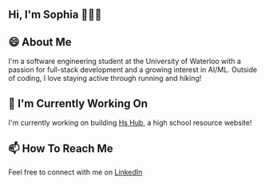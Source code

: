 ## Hi, I'm Sophia 👩‍💻👋


## 😄 About Me
I'm a software engineering student at the University of Waterloo with a passion for full-stack development and a growing interest in AI/ML.  Outside of coding, I love staying active through running and hiking!


## 🔭 I'm Currently Working On
I'm currently working on building [Hs Hub](https://github.com/sophian098/hs_hub), a high school resource website! 


## 📫 How To Reach Me
Feel free to connect with me on [LinkedIn](https://linkedin.com/in/sophianguyen01)

<!--
**sophian098/sophian098** is a ✨ _special_ ✨ repository because its `README.md` (this file) appears on your GitHub profile.

Here are some ideas to get you started:

- 🔭 I’m currently working on ...
- 🌱 I’m currently learning ...
- 👯 I’m looking to collaborate on ...
- 🤔 I’m looking for help with ...
- 💬 Ask me about ...
- 📫 How to reach me: ...
- 😄 Pronouns: ...
- ⚡ Fun fact: ...
-->
